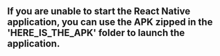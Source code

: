 ## If you are unable to start the React Native application, you can use the APK zipped in the 'HERE_IS_THE_APK' folder to launch the application.
